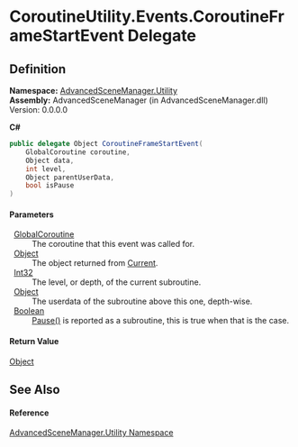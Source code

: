 # CoroutineUtility.Events.CoroutineFrameStartEvent Delegate




## Definition
**Namespace:** <a href="N_AdvancedSceneManager_Utility.md">AdvancedSceneManager.Utility</a>  
**Assembly:** AdvancedSceneManager (in AdvancedSceneManager.dll) Version: 0.0.0.0

**C#**
``` C#
public delegate Object CoroutineFrameStartEvent(
	GlobalCoroutine coroutine,
	Object data,
	int level,
	Object parentUserData,
	bool isPause
)
```



#### Parameters
<dl><dt>  <a href="T_AdvancedSceneManager_Utility_GlobalCoroutine.md">GlobalCoroutine</a></dt><dd>The coroutine that this event was called for.</dd><dt>  <a href="https://learn.microsoft.com/dotnet/api/system.object" target="_blank" rel="noopener noreferrer">Object</a></dt><dd>The object returned from <a href="https://learn.microsoft.com/dotnet/api/system.collections.ienumerator.current" target="_blank" rel="noopener noreferrer">Current</a>.</dd><dt>  <a href="https://learn.microsoft.com/dotnet/api/system.int32" target="_blank" rel="noopener noreferrer">Int32</a></dt><dd>The level, or depth, of the current subroutine.</dd><dt>  <a href="https://learn.microsoft.com/dotnet/api/system.object" target="_blank" rel="noopener noreferrer">Object</a></dt><dd>The userdata of the subroutine above this one, depth-wise.</dd><dt>  <a href="https://learn.microsoft.com/dotnet/api/system.boolean" target="_blank" rel="noopener noreferrer">Boolean</a></dt><dd><a href="M_AdvancedSceneManager_Utility_GlobalCoroutine_Pause.md">Pause()</a> is reported as a subroutine, this is true when that is the case.</dd></dl>

#### Return Value
<a href="https://learn.microsoft.com/dotnet/api/system.object" target="_blank" rel="noopener noreferrer">Object</a>

## See Also


#### Reference
<a href="N_AdvancedSceneManager_Utility.md">AdvancedSceneManager.Utility Namespace</a>  
